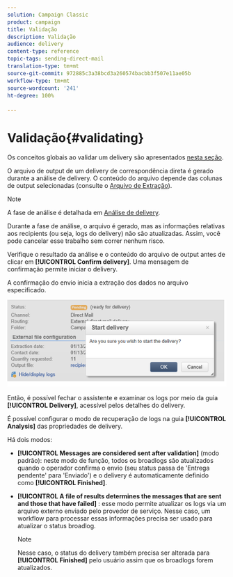 ```yaml
---
solution: Campaign Classic
product: campaign
title: Validação
description: Validação
audience: delivery
content-type: reference
topic-tags: sending-direct-mail
translation-type: tm+mt
source-git-commit: 972885c3a38bcd3a260574bacbb3f507e11ae05b
workflow-type: tm+mt
source-wordcount: '241'
ht-degree: 100%

---
```



# Validação{#validating}

Os conceitos globais ao validar um delivery são apresentados [nesta seção](../../delivery/using/steps-validating-the-delivery.md).

O arquivo de output de um delivery de correspondência direta é gerado durante a análise de delivery. O conteúdo do arquivo depende das colunas de output selecionadas (consulte o [Arquivo de Extração](../../delivery/using/defining-the-direct-mail-content.md#extraction-file)).

>[!NOTE]
>
>A fase de análise é detalhada em [Análise de delivery](../../delivery/using/steps-validating-the-delivery.md#analyzing-the-delivery).

Durante a fase de análise, o arquivo é gerado, mas as informações relativas aos recipients (ou seja, logs do delivery) não são atualizadas. Assim, você pode cancelar esse trabalho sem correr nenhum risco.

Verifique o resultado da análise e o conteúdo do arquivo de output antes de clicar em **[!UICONTROL Confirm delivery]**. Uma mensagem de confirmação permite iniciar o delivery.

A confirmação do envio inicia a extração dos dados no arquivo especificado.

![](assets/s_ncs_user_postal_del_send_confirm_postal.png)

Então, é possível fechar o assistente e examinar os logs por meio da guia **[!UICONTROL Delivery]**, acessível pelos detalhes do delivery.

É possível configurar o modo de recuperação de logs na guia **[!UICONTROL Analysis]** das propriedades de delivery.

Há dois modos:

* **[!UICONTROL Messages are considered sent after validation]** (modo padrão): neste modo de função, todos os broadlogs são atualizados quando o operador confirma o envio (seu status passa de &#39;Entrega pendente&#39; para &#39;Enviado&#39;) e o delivery é automaticamente definido como **[!UICONTROL Finished]**.
* **[!UICONTROL A file of results determines the messages that are sent and those that have failed]** : esse modo permite atualizar os logs via um arquivo externo enviado pelo provedor de serviço. Nesse caso, um workflow para processar essas informações precisa ser usado para atualizar o status broadlog.

   >[!NOTE]
   >
   >Nesse caso, o status do delivery também precisa ser alterada para **[!UICONTROL Finished]** pelo usuário assim que os broadlogs forem atualizados.
